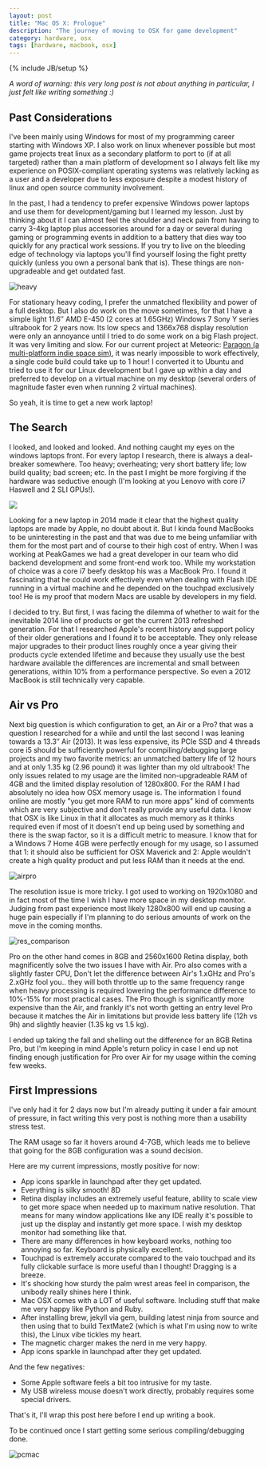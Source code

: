 ```yaml
---
layout: post
title: "Mac OS X: Prologue"
description: "The journey of moving to OSX for game development"
category: hardware, osx
tags: [hardware, macbook, osx]
---
```

{% include JB/setup %}

[heavy]: {{site.baseurl}}assets/photos/heavy_laptops.jpg "Too Much Hardware"
[res_comparison]: {{site.baseurl}}assets/photos/2560_vs_1920.jpg "2560x1600 vs 1920x1080"
[pcmac]: {{site.baseurl}}assets/photos/pc_vs_mac.jpg
[airpro]: {{site.baseurl}}assets/photos/air_vs_pro.jpg

*A word of warning: this very long post is not about anything in particular, I just felt like writing something :)* 

## Past Considerations 

I've been mainly using Windows for most of my programming career starting with Windows XP. I also work on linux whenever possible but most game projects treat linux as a secondary platform to port to (if at all targeted) rather than a main platform of development so I always felt like my experience on POSIX-compliant operating systems was relatively lacking as a user and a developer due to less exposure despite a modest history of linux and open source community involvement.

In the past, I had a tendency to prefer expensive Windows power laptops and use them for development/gaming but I learned my lesson. Just by thinking about it I can almost feel the shoulder and neck pain from having to carry 3-4kg laptop plus accessories around for a day or several during gaming or programming events in addition to a battery that dies way too quickly for any practical work sessions. If you try to live on the bleeding edge of technology via laptops you'll find yourself losing the fight pretty quickly (unless you own a personal bank that is). These things are non-upgradeable and get outdated fast.

![heavy]

For stationary heavy coding, I prefer the unmatched flexibility and power of a full desktop. But I also do work on the move sometimes, for that I have a simple light 11.6&#8243; AMD E-450 (2 cores at 1.65GHz) Windows 7 Sony Y series ultrabook for 2 years now. Its low specs and 1366x768 display resolution were only an annoyance until I tried to do some work on a big Flash project. It was very limiting and slow. For our current project at Meteoric: [Paragon (a multi-platform indie space sim)](http://www.paragongame.com/), it was nearly impossible to work effectively, a single code build could take up to 1 hour! I converted it to Ubuntu and tried to use it for our Linux development but I gave up within a day and preferred to develop on a virtual machine on my desktop (several orders of magnitude faster even when running 2 virtual machines).

So yeah, it is time to get a new work laptop!

## The Search

I looked, and looked and looked. And nothing caught my eyes on the windows laptops front. For every laptop I research, there is always a deal-breaker somewhere. Too heavy; overheating; very short battery life; low build quality; bad screen; etc. In the past I might be more forgiving if the hardware was seductive enough (I'm looking at you Lenovo with core i7 Haswell and 2 SLI GPUs!).

[<img src="{{site.baseurl}}assets/photos/lenovo_y510p.jpg" />](http://shop.lenovo.com/us/en/laptops/lenovo/y-series/y510p/#techspecs)

Looking for a new laptop in 2014 made it clear that the highest quality laptops are made by Apple, no doubt about it. But I kinda found MacBooks to be uninteresting in the past and that was due to me being unfamiliar with them for the most part and of course to their high cost of entry. When I was working at PeakGames we had a great developer in our team who did backend development and some front-end work too. While my workstation of choice was a core i7 beefy desktop his was a MacBook Pro. I found it fascinating that he could work effectively even when dealing with Flash IDE running in a virtual machine and he depended on the touchpad exclusively too! He is my proof that modern Macs are usable by developers in my field. 

I decided to try. But first, I was facing the dilemma of whether to wait for the inevitable 2014 line of products or get the current 2013 refreshed generation. For that I researched Apple's recent history and support policy of their older generations and I found it to be acceptable. They only release major upgrades to their product lines roughly once a year giving their products cycle extended lifetime and because they usually use the best hardware available the differences are incremental and small between generations, within 10% from a performance perspective. So even a 2012 MacBook is still technically very capable. 

## Air vs Pro

Next big question is which configuration to get, an Air or a Pro? that was a question I researched for a while and until the last second I was leaning towards a 13.3&#8243; Air (2013). It was less expensive, its PCIe SSD and 4 threads core i5 should be sufficiently powerful for compiling/debugging large projects and my two favorite metrics: an unmatched battery life of 12 hours and at only 1.35 kg (2.96 pound) it was lighter than my old ultrabook! The only issues related to my usage are the limited non-upgradeable RAM of 4GB and the limited display resolution of 1280x800. For the RAM I had absolutely no idea how OSX memory usage is. The information I found online are mostly "you get more RAM to run more apps" kind of comments which are very subjective and don't really provide any useful data. I know that OSX is like Linux in that it allocates as much memory as it thinks required even if most of it doesn't end up being used by something and there is the swap factor, so it is a difficult metric to measure. I know that for a Windows 7 Home 4GB were perfectly enough for my usage, so I assumed that 1: it should also be sufficient for OSX Maverick and 2: Apple wouldn't create a high quality product and put less RAM than it needs at the end.

![airpro]

The resolution issue is more tricky. I got used to working on 1920x1080 and in fact most of the time I wish I have more space in my desktop monitor. Judging from past experience most likely 1280x800 will end up causing a huge pain especially if I'm planning to do serious amounts of work on the move in the coming months.

![res_comparison]

Pro on the other hand comes in 8GB and 2560x1600 Retina display, both magnificently solve the two issues I have with Air. Pro also comes with a slightly faster CPU, Don't let the difference between Air's 1.xGHz and Pro's 2.xGHz fool you.. they will both throttle up to the same frequency range when heavy processing is required lowering the performance difference to 10%-15% for most practical cases. The Pro though is significantly more expensive than the Air, and frankly it's not worth getting an entry level Pro because it matches the Air in limitations but provide less battery life (12h vs 9h) and slightly heavier (1.35 kg vs 1.5 kg).

I ended up taking the fall and shelling out the difference for an 8GB Retina Pro, but I'm keeping in mind Apple's return policy in case I end up not finding enough justification for Pro over Air for my usage within the coming few weeks.

## First Impressions

I've only had it for 2 days now but I'm already putting it under a fair amount of pressure, in fact writing this very post is nothing more than a usability stress test.

The RAM usage so far it hovers around 4-7GB, which leads me to believe that going for the 8GB configuration was a sound decision.

Here are my current impressions, mostly positive for now:

- App icons sparkle in launchpad after they get updated.
- Everything is silky smooth! 8D
- Retina display includes an extremely useful feature, ability to scale view to get more space when needed up to maximum native resolution. That means for many window applications like any IDE really it's possible to just up the display and instantly get more space. I wish my desktop monitor had something like that.
- There are many differences in how keyboard works, nothing too annoying so far. Keyboard is physically excellent.
- Touchpad is extremely accurate compared to the vaio touchpad and its fully clickable surface is more useful than I thought! Dragging is a breeze.
- It's shocking how sturdy the palm wrest areas feel in comparison, the unibody really shines here I think. 
- Mac OSX comes with a LOT of useful software. Including stuff that make me very happy like Python and Ruby.
- After installing brew, jekyll via gem, building latest ninja from source and then using that to build TextMate2 (which is what I'm using now to write this), the Linux vibe tickles my heart.
- The magnetic charger makes the nerd in me very happy.
- App icons sparkle in launchpad after they get updated.

And the few negatives:

- Some Apple software feels a bit too intrusive for my taste.
- My USB wireless mouse doesn't work directly, probably requires some special drivers.

That's it, I'll wrap this post here before I end up writing a book.

To be continued once I start getting some serious compiling/debugging done.

![pcmac]